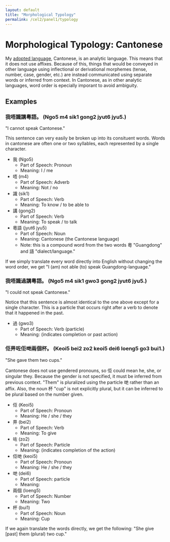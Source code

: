 ```yaml
---
layout: default
title: "Morphological Typology"
permalink: /cel2/panel1/typology
---
```



# Morphological Typology: Cantonese
My [adopted language](/panel2/cantonese), Cantonese, is an analytic language. This means that it does not use affixes. Because of this, things that would be conveyed in other language using inflectional or derivational morphemes (tense, number, case, gender, etc.) are instead communicated using separate words or inferred from context. In Cantonese, as in other analytic languages, word order is epecially imporant to avoid ambiguity.

## Examples

### 我唔識講粵語。 (Ngo5 m4 sik1 gong2 jyut6 jyu5.)
"I cannot speak Cantonese."

This sentence can very easily be broken up into its consituent words. Words in cantonese are often one or two syllables, each represented by a single character.

* 我 (Ngo5)
  * Part of Speech: Pronoun
  * Meaning: I / me
* 唔 (m4)
  * Part of Speech: Adverb
  * Meaning: Not / no
* 識 (sik1)
  * Part of Speech: Verb
  * Meaning: To know / to be able to
* 講 (gong2)
  * Part of Speech: Verb
  * Meaning: To speak / to talk
* 粵語 (jyut6 jyu5)
  * Part of Speech: Noun
  * Meaning: Cantonese (the Cantonese language)
  * Note: this is a compound word from the two words 粵 "Guangdong" and 語 "dialect/language."

If we simply translate every word directly into English without changing the word order, we get "I (am) not able (to) speak Guangdong-language."

### 我唔識過講粵語。 (Ngo5 m4 sik1 gwo3 gong2 jyut6 jyu5.)
"I could not speak Cantonese."

Notice that this sentence is almost identical to the one above except for a single character. This is a particle that occurs right after a verb to denote that it happened in the past.

* 過 (gwo3)
  * Part of Speech: Verb (particle)
  * Meaning: (indicates completion or past action)

### 佢畀咗佢哋兩個杯。 (Keoi5 bei2 zo2 keoi5 dei6 loeng5 go3 bui1.)
"She gave them two cups."

Cantonese does not use gendered pronouns, so 佢 could mean he, she, or singular they. Because the gender is not specified, it must be inferred from previous context. "Them" is pluralized using the particle 哋 rather than an affix. Also, the noun 杯 "cup" is not explicitly plural, but it can be inferred to be plural based on the number given.

* 佢 (Keoi5)
  * Part of Speech: Pronoun
  * Meaning: He / she / they
* 畀 (bei2)
  * Part of Speech: Verb
  * Meaning: To give
* 咗 (zo2)
  * Part of Speech: Particle
  * Meaning: (indicates completion of the action)
* 佢哋 (keoi5)
  * Part of Speech: Pronoun
  * Meaning: He / she / they
* 哋 (dei6)
  * Part of Speech: particle
  * Meaning:
* 兩個 (loeng5)
  * Part of Speech: Number
  * Meaning: Two
* 杯 (bui1)
  * Part of Speech: Noun
  * Meaning: Cup

If we again translate the words directly, we get the following: "She give \[past\] them (plural) two cup."

